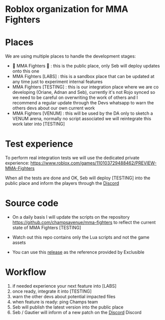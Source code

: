# Roblox organization for MMA Fighters

# Places 

We are using multiple places to handle the development stages:
- 🥊 MMA Fighters 🥊 : this is the public place, only Seb will deploy updates onto this one
- MMA Fighters [LABS] : this is a sandbox place that can be updated at any time just to experiment internal features
- MMA Fighters [TESTING] : this is our integration place where we are co developing (Oriane, Adnan and Seb), currently it's not Rojo synced so we need to be careful on overwriting the work of others and I recommend a regular update through the Devs whatsapp to warn the others devs about our own current work
- MMA Fighters [VENUM] : this will be used by the DA only to sketch a VENUM arena, normally no script associated we will reintegrate this work later into [TESTING] 

# Test experience
To perform real integration tests we will use the dedicated private experience: https://www.roblox.com/games/110103729488462/PREVIEW-MMA-Fighters

When all the tests are done and OK, Seb will deploy [TESTING] into the public place and inform the players through the [Discord](https://discord.com/invite/wFjtxkqXQe) 

# Source code

- On a daily basis I will update the scripts on the repository https://github.com/champsavenue/mma-fighters to reflect the current state of MMA Fighters [TESTING]

- Watch out this repo contains only the Lua scripts and not the game assets

- You can use this [release](https://github.com/champsavenue/mma-fighters/releases/tag/exclusible-v1.0.0) as the reference provided by Exclusible 

# Workflow

1. if needed experience your next feature into [LABS]
2. once ready, integrate it into [TESTING]
3. warn the other devs about potential impacted files 
4. when feature is ready: ping Champs team
5. Seb will publish the latest version into the public place
6. Seb / Gautier will inform of a new patch on the [Discord](https://discord.com/invite/wFjtxkqXQe) Discord
